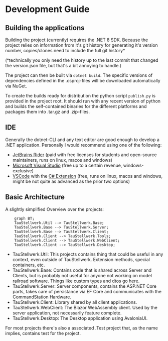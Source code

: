 # Development Guide

## Building the applications

Building the project (currently) requires the .NET 8 SDK.
Because the project relies on information from it's git history for generating it's version number, copies/clones need to include the full git history*

(*technically you only need the history up to the last commit that changed the version.json file, but that's a bit annoying to handle.)

The project can then be built via `dotnet build`. The specific versions of dependencies defined in the .csproj-files will be downloaded automatically via NuGet.

To create the builds ready for distribution the python script `publish.py` is provided in the project root. It should run with any recent version of python and builds the self-contained binaries for the different platforms and packages them into .tar.gz and .zip-files.

## IDE

Generally the dotnet-CLI and any text editor are good enough to develop a .NET application. Personally I would recommend using one of the following:

- [JetBrains Rider](https://www.jetbrains.com/rider/) (paid with free licenses for students and open-source maintainers, runs on linux, macos and windows)
- [Microsoft Visual Studio](https://visualstudio.microsoft.com/) (free up to a certain revenue, windows-exclusive)
- [VSCode](https://code.visualstudio.com/Download) with the [C# Extension](https://code.visualstudio.com/Docs/languages/csharp) (free, runs on linux, macos and windows, might be not quite as advanced as the prior two options)

## Basic Architecture

A slightly simplified Overview over the projects:

```mermaid
    graph BT;
    TauStellwerk.Util --> TauStellwerk.Base;
    TauStellwerk.Base --> TauStellwerk.Server;
    TauStellwerk.Base --> TauStellwerk.Client;
    TauStellwerk.Client --> TauStellwerk.Tools;
    TauStellwerk.Client --> TauStellwerk.WebClient;
    TauStellwerk.Client --> TauStellwerk.Desktop;
```

- TauStellwerk.Util: This projects contains thing that could be useful in any context, even outside of TauStellwerk. Extension methods, special containers, etc.
- TauStellwerk.Base: Contains code that is shared across Server and Clients, but is probably not useful for anyone not working on model railroad software. Things like custom types and dtos go here.
- TauStellwerk.Server: Server components, contains the ASP.NET Core parts, takes care of persistance via EF Core and communicates with the CommandStation Hardware.
- TauStellwerk.Client: Library shared by all client applications.
- TauStellwerk.WebClient: The Blazor WebAssembly client. Used by the server application, not necessarily feature complete.
- TauStellwerk.Desktop: The Desktop application using AvaloniaUI.

For most projects there's also a associated .Test project that, as the name implies, contains test for the project. 